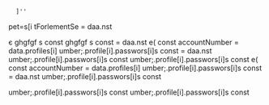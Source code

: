 
      ]''
pet=s[i tForlementSe
= daa.nst 

є
ghgfgf
s const  ghgfgf s const = daa.nst e( const accountNumber = data.profiles[i] umber;.profile[i].passwors[i]s const = daa.nst umber;.profile[i].passwors[i]s const
umber;.profile[i].passwors[i]s const 
e(
        const accountNumber = data.profiles[i]
umber;.profile[i].passwors[i]s const 
= daa.nst 
umber;.profile[i].passwors[i]s const 

umber;.profile[i].passwors[i]s const 
umber;.profile[i].passwors[i]s const 
